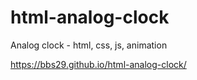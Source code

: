# html-analog-clock
Analog clock - html, css, js, animation

https://bbs29.github.io/html-analog-clock/
